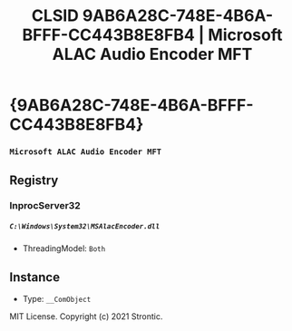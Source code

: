 ﻿---
title: "CLSID 9AB6A28C-748E-4B6A-BFFF-CC443B8E8FB4 | Microsoft ALAC Audio Encoder MFT"
excerpt: What is COM-Object CLSID 9AB6A28C-748E-4B6A-BFFF-CC443B8E8FB4?
---

# {9AB6A28C-748E-4B6A-BFFF-CC443B8E8FB4}

### `Microsoft ALAC Audio Encoder MFT`

## Registry


### InprocServer32

##### `C:\Windows\System32\MSAlacEncoder.dll`
* ThreadingModel: `Both`

## Instance

* Type: `__ComObject`

MIT License. Copyright (c) 2021 Strontic.



